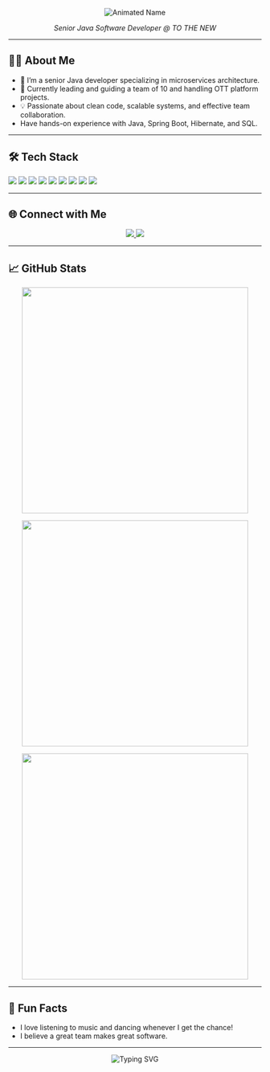<p align="center">
  <img src="https://readme-typing-svg.demolab.com?font=Fira+Code&size=32&pause=1000&color=F7AE03&center=true&vCenter=true&width=600&lines=Hi%2C+I'm+Neha+Budhiraja+%F0%9F%91%8B" alt="Animated Name" />
</p>

<p align="center">
  <em>Senior Java Software Developer @ TO THE NEW</em>
</p>

---

## 👩‍💻 About Me

- 🚀 I’m a senior Java developer specializing in microservices architecture.
- 🎯 Currently leading and guiding a team of 10 and handling OTT platform projects.
- 💡 Passionate about clean code, scalable systems, and effective team collaboration.
- Have hands-on experience with Java, Spring Boot, Hibernate, and SQL.

---

## 🛠️ Tech Stack

<div align="left">
  <img src="https://img.shields.io/badge/Java-ED8B00?style=for-the-badge&logo=java&logoColor=white"/>
  <img src="https://img.shields.io/badge/Spring-6DB33F?style=for-the-badge&logo=spring&logoColor=white"/>
  <img src="https://img.shields.io/badge/Spring%20Boot-6DB33F?style=for-the-badge&logo=springboot&logoColor=white"/>
  <img src="https://img.shields.io/badge/Hibernate-59666C?style=for-the-badge&logo=hibernate&logoColor=white"/>
  <img src="https://img.shields.io/badge/Microservices-FF6F00?style=for-the-badge"/>
  <img src="https://img.shields.io/badge/SQL-4479A1?style=for-the-badge&logo=mysql&logoColor=white"/>
  <img src="https://img.shields.io/badge/MySQL-00758F?style=for-the-badge&logo=mysql&logoColor=white"/>
  <img src="https://img.shields.io/badge/NoSQL-4DB33D?style=for-the-badge"/>
  <img src="https://img.shields.io/badge/Design%20Patterns-7952B3?style=for-the-badge"/>
</div>

---

## 🌐 Connect with Me

<p align="center">
  <a href="https://www.linkedin.com/in/neha-budhiraja/">
    <img src="https://img.shields.io/badge/LinkedIn-blue?logo=linkedin&logoColor=white" />
  </a>
  <a href="https://leetcode.com/u/neha_budhiraja/">
    <img src="https://img.shields.io/badge/LeetCode-orange?logo=leetcode&logoColor=white" />
  </a>
</p>

---

## 📈 GitHub Stats

<p align="center">
  <img src="https://github-readme-stats.vercel.app/api?username=nehab19&show_icons=true&theme=github_dark&hide_title=true&hide_border=true" width="450" />
</p>

<p align="center">
  <img src="https://github-readme-streak-stats.herokuapp.com/?user=nehab19&theme=github-dark&hide_border=true" width="450" />
</p>

<p align="center">
  <img src="https://github-readme-stats.vercel.app/api/top-langs/?username=nehab19&layout=compact&theme=github_dark&hide_border=true" width="450" />
</p>

---

## 🎵 Fun Facts

- I love listening to music and dancing whenever I get the chance!  
- I believe a great team makes great software.

---

<p align="center">
  <img src="https://readme-typing-svg.demolab.com?font=Fira+Code&pause=1000&color=F7AE03&center=true&vCenter=true&multiline=true&width=900&lines=Keep+coding+and+dancing!;Welcome+to+my+GitHub+profile!" alt="Typing SVG" />
</p>
